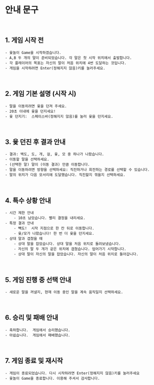 # 안내 문구

<br/>

## 1. 게임 시작 전
    - 윷놀이 Game을 시작하겠습니다.
    - A,B 두 개의 말이 준비되었습니다. 각 말은 첫 시작 위치에서 출발합니다.
    - 각 플레이어의 목표는 자신의 말이 처음 위치에 4번 도달하는 것입니다.
    - 게임을 시작하려면 Enter(정해지지 않음)키를 눌러주세요.

<br/>

## 2. 게임 기본 설명 (시작 시)
    - 말을 이동히려면 윷을 던져 주세요.
    - 20초 이내에 윷을 던지세요!
    - 윷 던지기:  스페이스바(정해지지 않음)를 눌러 윷을 던지세요.

<br/>

## 3. 윷 던진 후 결과 안내
    - 결과: 백도, 도, 개, 걸, 윷, 모 중 하나가 나왔습니다.
    - 이동할 말을 선택하세요.
    - (선택한 말) 말이 (이동 결과) 만큼 이동합니다.
    - 말을 이동하려면 방향을 선택하세요: 직진하거나 회전하는 경로를 선택할 수 있습니다.
    - 말의 위치가 다음 모서리에 도달했습니다. 직진할지 꺾을지 선택하세요.

<br/>

## 4. 특수 상황 안내
    - 시간 제한 안내
        - 10초 남았습니다. 빨리 결정을 내리세요.
    - 특정 결과 안내
        - 뺵도!  시작 지점으로 한 칸 뒤로 이동합니다.
        - 윷/모가 나왔습니다! 한 번 더 윷을 던지세요.
    - 상대 말과 겹쳤을 때
        - 상대 말을 잡았습니다. 상대 말을 처음 위치로 돌려보냈습니다.
        - 자신의 말 두 개가 같은 위치에 겹쳤습니다. 업어가기 시작합니다.
        - 상대 말이 자신의 말을 잡았습니다. 자신의 말이 처음 위치로 돌아갑니다.
    
<br/>
    
## 5. 게임 진행 중 선택 안내
    - 새로운 말을 꺼낼지, 현재 이동 중인 말을 계속 움직일지 선택하세요.

<br/>

## 6. 승리 및 패배 안내
    - 축하합니다.  게임에서 승리했습니다.
    - 아쉽습니다.  게임에서 패배했습니다.

<br/>

## 7. 게임 종료 및 재시작
    - 게임이 종료되었습니다. 다시 시작하려면 Enter(정해지지 않음)키를 눌러주세요
    - 윷놀이 Game을 종료합니다. 이용해 주셔서 감사합니다.
